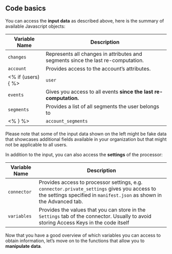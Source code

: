 ## Code basics

You can access the **input data** as described above, here is the summary of available Javascript objects:

| Variable Name                      | Description                                                                    |
| ---------------------------------- | ------------------------------------------------------------------------------ |
| `changes`                          | Represents all changes in attributes and segments since the last re-computation.       |
| `account`                          | Provides access to the account’s attributes.                                   |
<% if (users) { %>| `user`                             | Provides access to the user’s attributes.                                      |
| `events`                           | Gives you access to all events **since the last re-computation.**              |
| `segments`                         | Provides a list of all segments the user belongs to                            |
<% } %>| `account_segments`                 | Provides a list of all account segments the <%=users?"user's Account ":""%>belongs to      |

Please note that some of the input data shown on the left might be fake data that showcases additional fields available in your organization but that might not be applicable to all users.

In addition to the input, you can also access the **settings** of the processor:

|**Variable Name**| **Description**                                                                                                                                                |
|-----------------| ---------------------------------------------------------------------------------------------------------------------------------------------------------------|
|`connector`           | Provides access to processor settings, e.g. `connector.private_settings` gives you access to the settings specified in `manifest.json` as shown in the Advanced tab.|
|`variables`           | Provides the values that you can store in the `Settings` tab of the connector. Usually to avoid storing Access Keys in the code itself |

Now that you have a good overview of which variables you can access to obtain information, let’s move on to the functions that allow you to **manipulate data**.
